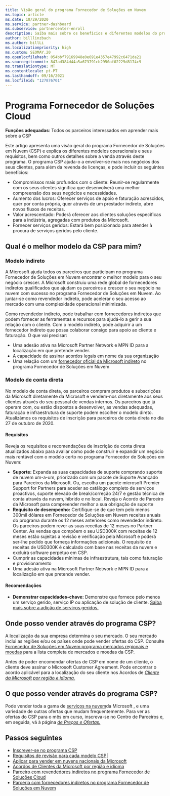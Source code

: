 ```yaml
---
title: Visão geral do programa Fornecedor de Soluções em Nuvem
ms.topic: article
ms.date: 10/29/2020
ms.service: partner-dashboard
ms.subservice: partnercenter-enroll
description: Saiba mais sobre os benefícios e diferentes modelos do programa Fornecedor de Soluções em Nuvem (CSP) para ajudar o seu negócio a crescer com novos clientes e novas experiências.
author: billlinzbach
ms.author: billLi
ms.localizationpriority: high
ms.custom: SEOMAY.20
ms.openlocfilehash: 054bbf79169948e0e691e4357e47992c6471da21
ms.sourcegitcommit: 847ad384d44a5a673791cb2950af02225d8174c9
ms.translationtype: MT
ms.contentlocale: pt-PT
ms.lasthandoff: 09/16/2021
ms.locfileid: "127876701"
---
```

# <a name="cloud-solution-provider-program"></a>Programa Fornecedor de Soluções Cloud

**Funções adequadas**: Todos os parceiros interessados em aprender mais sobre a CSP

Este artigo apresenta uma visão geral do programa Fornecedor de Soluções em Nuvem (CSP) e explica os diferentes modelos operacionais e seus requisitos, bem como outros detalhes sobre a venda através deste programa.  O programa CSP ajuda-o a envolver-se mais nos negócios dos seus clientes, para além da revenda de licenças, e pode incluir os seguintes benefícios:

- Compromissos mais profundos com o cliente: Reunir-se regularmente com os seus clientes significa que desenvolverá uma melhor compreensão dos seus negócios e necessidades.
- Aumento dos lucros: Oferecer serviços de apoio e faturação acrescidos, quer por conta própria, quer através de um prestador indireto, abre novos fluxos de receitas.  
- Valor acrescentado: Poderá oferecer aos clientes soluções específicas para a indústria, agregadas com produtos da Microsoft.
- Fornecer serviços geridos: Estará bem posicionado para atender à procura de serviços geridos pelo cliente.

## <a name="which-csp-model-is-best-for-me"></a>Qual é o melhor modelo da CSP para mim?

### <a name="indirect-model"></a>Modelo indireto

A Microsoft ajuda todos os parceiros que participam no programa Fornecedor de Soluções em Nuvem encontrar o melhor modelo para o seu negócio crescer. A Microsoft construiu uma rede global de fornecedores indiretos qualificados que ajudam os parceiros a crescer o seu negócio na nuvem com sucesso no programa Fornecedor de Soluções em Nuvem. Ao juntar-se como revendedor indireto, pode acelerar o seu acesso ao mercado com uma complexidade operacional minimizada. 

Como revendedor indireto, pode trabalhar com fornecedores indiretos que podem fornecer as ferramentas e recursos para ajudá-lo a gerir a sua relação com o cliente. Com o modelo indireto, pode adquirir a um fornecedor indireto que possa colaborar consigo para apoio ao cliente e faturação.
O que vai precisar: 

- Uma adesão ativa na Microsoft Partner Network e MPN ID para a localização em que pretende vender.
- A capacidade de assinar acordos legais em nome da sua organização
- Uma relação com um [fornecedor oficial da Microsoft indireto](https://partnercenter.microsoft.com/partner/find-a-provider) no programa Fornecedor de Soluções em Nuvem

### <a name="direct-bill-model"></a>Modelo de conta direta

No modelo de conta direta, os parceiros compram produtos e subscrições da Microsoft diretamente da Microsoft e vendem-nos diretamente aos seus clientes através do seu pessoal de vendas internos. Os parceiros que já operam com, ou estão dispostos a desenvolver, as vendas adequadas, faturação e infraestrutura de suporte podem escolher o modelo direto. Atualizámos os requisitos de inscrição para parceiros de conta direta no dia 27 de outubro de 2020.

#### <a name="requirements"></a>Requisitos

Reveja os requisitos e recomendações de inscrição de conta direta atualizados abaixo para avaliar como pode construir e expandir um negócio mais rentável com o modelo certo no programa Fornecedor de Soluções em Nuvem:  

- **Suporte:** Expanda as suas capacidades de suporte comprando suporte de nuvem um-a-um, priorizado com um pacote de Suporte Avançado para Parceiros da Microsoft. Ou, escolha um pacote microsoft Premier Support for Partners para aceder ao catálogo completo de serviços proactivos, suporte elevado de break/correção 24/7 e gestão técnica de conta através da nuvem, híbrido e no local. Reveja o Acordo de Parceiro da Microsoft para compreender melhor a sua obrigação de suporte
- **Requisito de desempenho:** Certifique-se de que tem pelo menos 300mil dólares em Fornecedor de Soluções em Nuvem receitas anuais do programa durante os 12 meses anteriores como revendedor indireto. Os parceiros podem rever as suas receitas de 12 meses no Partner Center. As vendas que compõem o seu USD300K com receitas de 12 meses estão sujeitas a revisão e verificação pela Microsoft e poderá ser-lhe pedido que forneça informações adicionais. O requisito de receitas de USD300K é calculado com base nas receitas da nuvem e excluirá software perpétuo em CSP.
- Cumprir as capacidades mínimas de infraestrutura, tais como faturação e provisionamento
- Uma adesão ativa na Microsoft Partner Network e MPN ID para a localização em que pretende vender.

#### <a name="recommendations"></a>Recomendações

- **Demonstrar capacidades-chave:** Demonstre que fornece pelo menos um serviço gerido, serviço IP ou aplicação de solução de cliente. [Saiba mais sobre a adição de serviços geridos.](https://partner.microsoft.com/solutions/managed-services) 

## <a name="where-can-i-sell-through-the-csp-program"></a>Onde posso vender através do programa CSP?

A localização da sua empresa determina o seu mercado. O seu mercado inclui as regiões e/ou os países onde pode vender ofertas do CSP. Consulte [Fornecedor de Soluções em Nuvem programa mercados regionais e moedas](regional-authorization-overview.md) para a lista completa de mercados e moedas da CSP.

Antes de poder encomendar ofertas de CSP em nome de um cliente, o cliente deve assinar o Microsoft Customer Agreement. Pode encontrar o acordo aplicável para a localização do seu cliente nos Acordos de [*Cliente da Microsoft por região e idioma.*](agreements.md)  

## <a name="what-can-i-sell-through-the-csp-program"></a>O que posso vender através do programa CSP?

Pode vender toda a gama de [serviços na nuvem](https://partner.microsoft.com/cloud-solution-provider/products-and-services)da Microsoft , e uma variedade de outras ofertas que mudam frequentemente. Para ver as ofertas do CSP para o mês em curso, inscreva-se no Centro de Parceiros e, em seguida, vá à página [*de Preços e Ofertas.*](https://partnercenter.microsoft.com/pcv/sales)

## <a name="next-steps"></a>Passos seguintes

- [Inscrever-se no programa CSP](enrolling-in-the-csp-program.md)
- [Requisitos de revisão para cada modelo CSP](https://partnercenter.microsoft.com/partner/cloud-solution-provider)|
- [Aplicar para vender em nuvens nacionais da Microsoft](csp-national-clouds-overview.md)
- [Acordos de Clientes da Microsoft por região e idioma](agreements.md)
- [Parceiro com revendedores indiretos no programa Fornecedor de Soluções Cloud](indirect-provider-tasks-in-partner-center.md)
- [Parceria com fornecedores indiretos no programa Fornecedor de Soluções em Nuvem](indirect-reseller-tasks-in-partner-center.md)
